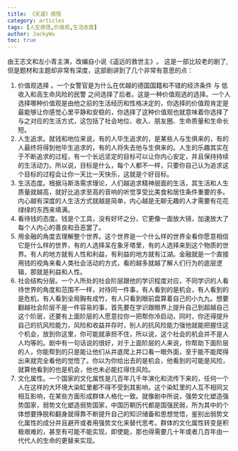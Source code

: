 ```yaml
---
title: 《天道》感悟
category: articles
tags: [人生感悟,价值观,生活态度]
author: JackyWu
toc: true
---
```



由王志文和左小青主演，改编自小说《遥远的救世主》‎。
这是一部比较老的剧了, 但是题材和主题却非常有深度，这部剧讲到了几个非常有意思的点：
1. 价值观选择 。一个女警官是为什么在优越的德国国籍和不错的经济条件 与 低收入和高生命风险的民警 之间选择了后者‎。这是一种价值观选的选择。一个人选择哪种价值观是由他之前的生活经历和性格决定‎的，你选择的价值观肯定是最能够让你感觉心里平静和安稳的，你选择了这种价值观也就意味着你选择了与之对应的生活方式，这包括了社会地位、收入、朋友圈、生命质量和生命长短。
2. 人生追求。就钱和地位来说，有的人毕生追求的，是某些人与生俱来的，有的人最终将得到他毕生追求的，有的人将失去他与生俱来的。人生的乐趣其实在于不断追求的过程，有一个长远坚定的目标可以让你内心安定，‎并且保持持续的生活动力。所以说，目标是什么，每个人都不一样，只要你自己认为追求这个目标的过程会让你一天比一天快乐，这就是个好目标。
3. 生活态度。‎根据马斯洛需求理论，人们越追求精神层面的生活，其生活和人生质量就越高，就好比追求至高的音响的听觉享受比美食和居住条件重要的多。内心越有深度的人生活方式就越是简单，内心越是无聊无趣的人才需要有花花绿绿的东西来填满。
4. 看待钱的态度。钱是个工具，没有好坏之分，它更像一面放大镜，加速放大了每个人内心的善良和丑恶罢了。
5. 用金融的角度去理解整个世界。这个世界是一个什么样的世界‎全看你愿意相信它是什么样的世界，有的人选择呆在象牙塔里，有的人选择来到这个物质的世界。有人的地方就有人性和利益，有利益的地方就有江湖。金融就是一个直接用钱的视角来看人类社会活动的方式，看的越多就越了解人们行为的底层逻辑，那就是利益和人性。
6. ‎社会结构分层。一个人所处的社会阶层跟他的学识程度对应，不同学识的人看待世界的角度和范围不一样，对待同一件事，有人看到的是机会，有人看到的是危机，有人看到全局胸有成竹，有人只看到眼前盘算着自己的小九九。想要翻越社会阶层不是一件容易的事，首先要在学识跟眼界上提升自己到超越自己这个阶层，还要有上面阶层的人愿意拉你一把帮你冷启动，同时，你还得提升自己的抗风险能力，风险和收益并存时，别人的抗风险能力强他就能把握住这个机会，放到你这里，你可能就承担不住，所以说，这个社会的机会并不是人人均等的。剧中有一句话说的很好，对于上面阶层的人来说，你帮助下面阶层的人，你能帮到的只是能让他们从井底爬上井口看一眼外面，至于能不能爬得出来就完全看他的觉悟了。你以为你给出去的是机会，他看到的可能是风险，就算他看到的也是机会，他也未必能扛得住风险。
7. 文化属性。一个国家的文化属性是几百年几千年演化和流传下来的，任何一个人在这样的大环境大染缸里都不得不受到其影响，这个染缸里的人互不相同又相互影响，在某些方面形成群体人格化一致。就像剧中所说，强势文化塑造强势国家，弱势文化塑造弱势国家，中国历朝历代都是国强民弱，所为其中的个体想要挣脱和翻身就得靠不断提升自己的知识储备和思想觉悟，鉴别出弱势文化属性的成分并且避开或者用强势文化来替代思考。群体的文化属性转变是积极艰难的，甚至有可能不能实现，即使能，那也得需要几十年或者几百年由一代代人的生命的更替来实现。

